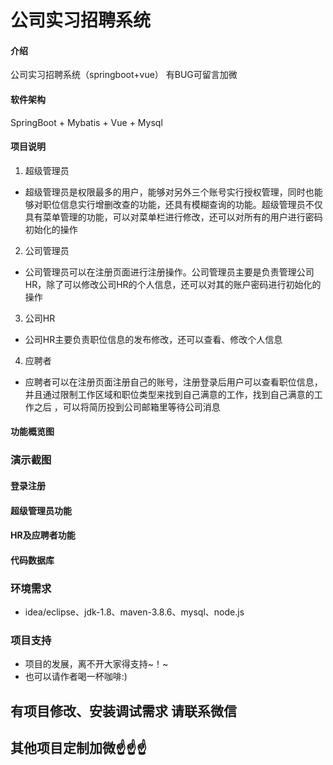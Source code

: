 # 公司实习招聘系统

#### 介绍
公司实习招聘系统（springboot+vue）
有BUG可留言加微

#### 软件架构
SpringBoot + Mybatis + Vue + Mysql


#### 项目说明

1.  超级管理员
- 超级管理员是权限最多的用户，能够对另外三个账号实行授权管理，同时也能够对职位信息实行增删改查的功能，还具有模糊查询的功能。超级管理员不仅具有菜单管理的功能，可以对菜单栏进行修改，还可以对所有的用户进行密码初始化的操作
2.  公司管理员
- 公司管理员可以在注册页面进行注册操作。公司管理员主要是负责管理公司HR，除了可以修改公司HR的个人信息，还可以对其的账户密码进行初始化的操作
3.  公司HR
- 公司HR主要负责职位信息的发布修改，还可以查看、修改个人信息
4.  应聘者
- 应聘者可以在注册页面注册自己的账号，注册登录后用户可以查看职位信息，并且通过限制工作区域和职位类型来找到自己满意的工作，找到自己满意的工作之后 ，可以将简历投到公司邮箱里等待公司消息

#### 功能概览图


### 演示截图
#### 登录注册


#### 超级管理员功能


#### HR及应聘者功能


#### 代码数据库


### 环境需求
- idea/eclipse、jdk-1.8、maven-3.8.6、mysql、node.js

### 项目支持
- 项目的发展，离不开大家得支持~！~
- 也可以请作者喝一杯咖啡:)


## 有项目修改、安装调试需求 请联系微信


## 其他项目定制加微☝☝☝

